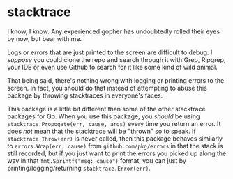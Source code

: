 # stacktrace

I know, I know. Any experienced gopher has undoubtedly rolled their eyes by now, but bear with me.

Logs or errors that are just printed to the screen are difficult to debug. I _suppose_ you could clone the repo and
search through it with Grep, Ripgrep, your IDE or even use Github to search for it like some kind of wild animal.

That being said, there's nothing wrong with logging or printing errors to the screen. In fact, you should do that
instead of attempting to abuse this package by throwing stacktraces in everyone's faces.

This package is a little bit different than some of the other stacktrace packages for Go. When you use this package, you
_should_ be using `stacktrace.Propogate(err, cause, args)` every time you return an error. It does _not_ mean that the
stacktrace will be "thrown" so to speak. If `stacktrace.Throw(err)` is never called, then this package behaves similarly
to `errors.Wrap(err, cause)` from `github.com/pkg/errors` in that the stack is still recorded, but if you just want to
print the errors you picked up along the way in that `fmt.Sprintf("msg: cause")` format, you can just by
printing/logging/returning `stacktrace.Error(err)`.

